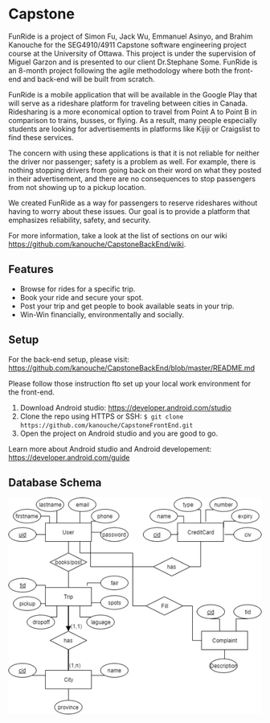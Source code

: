 # Capstone

FunRide is a project of Simon Fu, Jack Wu, Emmanuel Asinyo, and Brahim Kanouche for the SEG4910/4911 Capstone software engineering project course at the University of Ottawa. This project is under the supervision of Miguel Garzon and is presented to our client Dr.Stephane Some. FunRide is an 8-month project following the agile methodology where both the front-end and back-end will be built from scratch.

FunRide is a mobile application that will be available in the Google Play that will serve as a rideshare platform for traveling between cities in Canada. Ridesharing is a more economical option to travel from Point A to Point B in comparison to trains, busses, or flying. As a result, many people especially students are looking for advertisements in platforms like Kijiji or Craigslist to find these services.

The concern with using these applications is that it is not reliable for neither the driver nor passenger; safety is a problem as well. For example, there is nothing stopping drivers from going back on their word on what they posted in their advertisement, and there are no consequences to stop passengers from not showing up to a pickup location.

We created FunRide as a way for passengers to reserve rideshares without having to worry about these issues. Our goal is to provide a platform that emphasizes reliability, safety, and security.

For more information, take a look at the list of sections on our wiki https://github.com/kanouche/CapstoneBackEnd/wiki.

## Features
* Browse for rides for a specific trip. 
* Book your ride and secure your spot.
* Post your trip and get people to book available seats in your trip.
* Win-Win financially, environmentally and socially.

## Setup

For the back-end setup, please visit: https://github.com/kanouche/CapstoneBackEnd/blob/master/README.md

Please follow those instruction fto set up your local work environment for the front-end. 

1. Download Android studio: https://developer.android.com/studio 
2. Clone the repo using HTTPS or SSH: `$ git clone https://github.com/kanouche/CapstoneFrontEnd.git`
3. Open the project on Android studio and you are good to go. 

Learn more about Android studio and Android developement: https://developer.android.com/guide

## Database Schema

![](DB.png)
